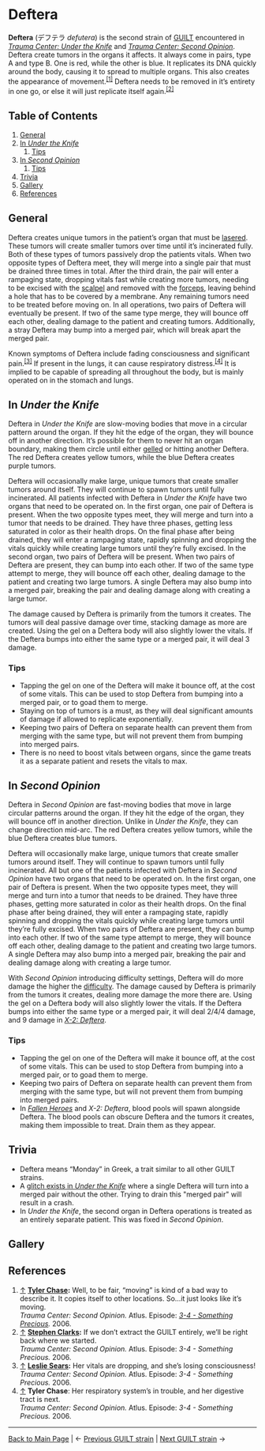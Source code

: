 # Deftera
**Deftera** (デフテラ *defutera*) is the second strain of [GUILT](GUILT.md) encountered in *[Trauma Center: Under the Knife](../../games/utk/UTK.md)* and *[Trauma Center: Second Opinion](../../games/so/SO.md)*. Deftera create tumors in the organs it affects. It always come in pairs, type A and type B. One is red, while the other is blue. It replicates its DNA quickly around the body, causing it to spread to multiple organs. This also creates the appearance of movement.<sup><a id="cite_ref_1"></a>[[1]](#cite_note-1)</sup> Deftera needs to be removed in it’s entirety in one go, or else it will just replicate itself again.<sup><a id="cite_ref_2"></a>[[2]](#cite_note-2)</sup> 

## Table of Contents
1. [General](#General)
2. [In *Under the Knife*](#In_Under_the_Knife)
	1. [Tips](#Tips_UTK)
3. [In *Second Opinion*](#In_Second_Opinion)
	1. [Tips](#Tips_SO)
4. [Trivia](#Trivia)
5. [Gallery](#Gallery)
6. [References](#References)

## General
Deftera creates unique tumors in the patient’s organ that must be [lasered](../../general/tools/Laser.md). These tumors will create smaller tumors over time until it’s incinerated fully. Both of these types of tumors passively drop the patients vitals. When two opposite types of Deftera meet, they will merge into a single pair that must be drained three times in total. After the third drain, the pair will enter a rampaging state, dropping vitals fast while creating more tumors, needing to be excised with the [scalpel](../../general/tools/Scalpel.md) and removed with the [forceps](../../general/tools/Forceps.md), leaving behind a hole that has to be covered by a membrane. Any remaining tumors need to be treated before moving on.
In all operations, two pairs of Deftera will eventually be present. If two of the same type merge, they will bounce off each other, dealing damage to the patient and creating tumors. Additionally, a stray Deftera may bump into a merged pair, which will break apart the merged pair.

Known symptoms of Deftera include fading consciousness and significant pain.<sup><a id="cite_ref_3"></a>[[3]](#cite_note-3)</sup> If present in the lungs, it can cause respiratory distress.<sup><a id="cite_ref_4"></a>[[4]](#cite_note-4)</sup> It is implied to be capable of spreading all throughout the body, but is mainly operated on in the stomach and lungs.

## <a id="In_Under_the_Knife"></a>In *Under the Knife*
Deftera in *Under the Knife* are slow-moving bodies that move in a circular pattern around the organ. If they hit the edge of the organ, they will bounce off in another direction. It’s possible for them to never hit an organ boundary, making them circle until either [gelled](../../general/tools/Antibiotic_Gel.md) or hitting another Deftera. The red Deftera creates yellow tumors, while the blue Deftera creates purple tumors.

Deftera will occasionally make large, unique tumors that create smaller tumors around itself. They will continue to spawn tumors until fully incinerated. All patients infected with Deftera in *Under the Knife* have two organs that need to be operated on. In the first organ, one pair of Deftera is present. When the two opposite types meet, they will merge and turn into a tumor that needs to be drained. They have three phases, getting less saturated in color as their health drops. On the final phase after being drained, they will enter a rampaging state, rapidly spinning and dropping the vitals quickly while creating large tumors until they’re fully excised.
In the second organ, two pairs of Deftera will be present. When two pairs of Deftera are present, they can bump into each other. If two of the same type attempt to merge, they will bounce off each other, dealing damage to the patient and creating two large tumors. A single Deftera may also bump into a merged pair, breaking the pair and dealing damage along with creating a large tumor.

The damage caused by Deftera is primarily from the tumors it creates. The tumors will deal passive damage over time, stacking damage as more are created. Using the gel on a Deftera body will also slightly lower the vitals. If the Deftera bumps into either the same type or a merged pair, it will deal 3 damage. 

### <a id="Tips_UTK"></a>Tips
- Tapping the gel on one of the Deftera will make it bounce off, at the cost of some vitals. This can be used to stop Deftera from bumping into a merged pair, or to goad them to merge.
- Staying on top of tumors is a must, as they will deal significant amounts of damage if allowed to replicate exponentially.
- Keeping two pairs of Deftera on separate health can prevent them from merging with the same type, but will not prevent them from bumping into merged pairs.
- There is no need to boost vitals between organs, since the game treats it as a separate patient and resets the vitals to max.

<!-- operation table goes here when we figure out how to split cells. technically, deftera doesnt need split cells, but i feel its best to wait for the other tables for consistency's sake. -->

## <a id="In_Second_Opinion"></a>In *Second Opinion*
Deftera in *Second Opinion* are fast-moving bodies that move in large circular patterns around the organ. If they hit the edge of the organ, they will bounce off in another direction. Unlike in *Under the Knife*, they can change direction mid-arc. The red Deftera creates yellow tumors, while the blue Deftera creates blue tumors.

Deftera will occasionally make large, unique tumors that create smaller tumors around itself. They will continue to spawn tumors until fully incinerated. All but one of the patients infected with Deftera in *Second Opinion* have two organs that need to be operated on. In the first organ, one pair of Deftera is present. When the two opposite types meet, they will merge and turn into a tumor that needs to be drained. They have three phases, getting more saturated in color as their health drops. On the final phase after being drained, they will enter a rampaging state, rapidly spinning and dropping the vitals quickly while creating large tumors until they’re fully excised.
When two pairs of Deftera are present, they can bump into each other. If two of the same type attempt to merge, they will bounce off each other, dealing damage to the patient and creating two large tumors. A single Deftera may also bump into a merged pair, breaking the pair and dealing damage along with creating a large tumor.

With *Second Opinion* introducing difficulty settings, Deftera will do more damage the higher the [difficulty](../../general/mechanics/Difficulty.md). The damage caused by Deftera is primarily from the tumors it creates, dealing more damage the more there are. Using the gel on a Deftera body will also slightly lower the vitals. If the Deftera bumps into either the same type or a merged pair, it will deal 2/4/4 damage, and 9 damage in [*X-2: Deftera*](../../games/so/episodes/X_2.md).

### <a id="Tips_SO"></a>Tips
- Tapping the gel on one of the Deftera will make it bounce off, at the cost of some vitals. This can be used to stop Deftera from bumping into a merged pair, or to goad them to merge.
- Keeping two pairs of Deftera on separate health can prevent them from merging with the same type, but will not prevent them from bumping into merged pairs.
- In [*Fallen Heroes*](../../games/so/episodes/6_7.md) and *X-2: Deftera*, blood pools will spawn alongside Deftera. The blood pools can obscure Deftera and the tumors it creates, making them impossible to treat. Drain them as they appear.

<!-- operation table goes here eventually -->

## <a id="Trivia"></a>Trivia
- Deftera means “Monday” in Greek, a trait similar to all other GUILT strains.
- A [glitch exists in *Under the Knife*](../../games/utk/game/Glitches_in_Under_the_Knife.md) where a single Deftera will turn into a merged pair without the other. Trying to drain this "merged pair" will result in a crash.
- In *Under the Knife*, the second organ in Deftera operations is treated as an entirely separate patient. This was fixed in *Second Opinion*.

## <a id="Gallery"></a>Gallery

## <a id="References"></a>References
1. <a id="cite_note-1"></a> [↑](#cite_ref_1) **[Tyler Chase](../../games/so/characters/Tyler_Chase.md):** Well, to be fair, “moving” is kind of a bad way to describe it. It copies itself to other locations. So…it just looks like it’s moving. <br>
*Trauma Center: Second Opinion.* Atlus. Episode: *[3-4 - Something Precious](../../games/so/episodes/3_4.md).* 2006. <br>
2. <a id="cite_note-2"></a> [↑](#cite_ref_2) **[Stephen Clarks](../../games/so/characters/Stephen_Clarks.md):** If we don’t extract the GUILT entirely, we’ll be right back where we started. <br>
*Trauma Center: Second Opinion.* Atlus. Episode: *3-4 - Something Precious.* 2006. <br>
3. <a id="cite_note-3"></a> [↑](#cite_ref_3) **[Leslie Sears](../../games/so/characters/Leslie_Sears.md):** Her vitals are dropping, and she’s losing consciousness! <br>
*Trauma Center: Second Opinion.* Atlus. Episode: *3-4 - Something Precious.* 2006. <br>
4.  <a id="cite_note-4"></a> [↑](#cite_ref_4) **Tyler Chase**: Her respiratory system’s in trouble, and her digestive tract is next. <br>
*Trauma Center: Second Opinion.* Atlus. Episode: *3-4 - Something Precious.* 2006. <br>

---

[Back to Main Page](/tc-wiki) | ← [Previous GUILT strain](Kyriaki.md) | [Next GUILT strain](Triti.md) →